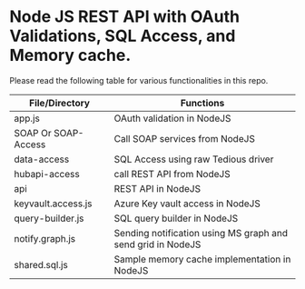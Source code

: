 # Node JS REST API with OAuth Validations, SQL Access, and Memory cache.

Please read the following table for various functionalities in this repo.

| File/Directory                                        | Functions
| ------------------------------------------            | ------
| app.js                                                | OAuth validation in NodeJS   
| SOAP Or SOAP-Access                                   | Call SOAP services from NodeJS      
| data-access                                           | SQL Access using raw Tedious driver      
| hubapi-access                                         | call REST API from NodeJS
| api                                                   | REST API in NodeJS
| keyvault.access.js                                    | Azure Key vault access in NodeJS
| query-builder.js                                      | SQL query builder in NodeJS
| notify.graph.js                                       | Sending notification using MS graph and send grid in NodeJS
| shared.sql.js                                         | Sample memory cache implementation in NodeJS

